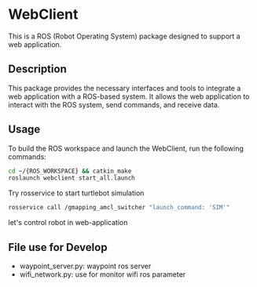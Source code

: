 # WebClient

This is a ROS (Robot Operating System) package designed to support a web application.

## Description

This package provides the necessary interfaces and tools to integrate a web application with a ROS-based system. It allows the web application to interact with the ROS system, send commands, and receive data.

## Usage
To build the ROS workspace and launch the WebClient, run the following commands:

```bash
cd ~/{ROS_WORKSPACE} && catkin_make
roslaunch webclient start_all.launch
```

Try rosservice to start turtlebot simulation 
```bash
rosservice call /gmapping_amcl_switcher "launch_command: 'SIM'" 
```

let's control robot in web-application

## File use for Develop

- waypoint_server.py: waypoint ros server
- wifi_network.py: use for monitor wifi ros parameter

<!-- ## Installation

Provide instructions on how to install this package.

## Usage

Provide instructions on how to use this package.

## Contributing

Provide instructions on how to contribute to this project.

## License

Provide information about the license. -->